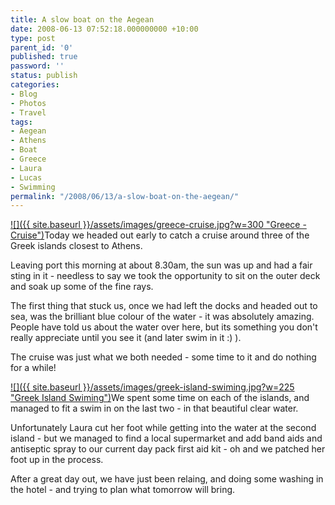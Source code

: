 ```yaml
---
title: A slow boat on the Aegean
date: 2008-06-13 07:52:18.000000000 +10:00
type: post
parent_id: '0'
published: true
password: ''
status: publish
categories:
- Blog
- Photos
- Travel
tags:
- Aegean
- Athens
- Boat
- Greece
- Laura
- Lucas
- Swimming
permalink: "/2008/06/13/a-slow-boat-on-the-aegean/"
---
```

[![]({{ site.baseurl }}/assets/images/greece-cruise.jpg?w=300 "Greece - Cruise")](http://modrich.wordpress.com/2008/06/13/a-slow-boat-on-the-aegean/greece-cruise/)Today we headed out early to catch a cruise around three of the Greek islands closest to Athens.

Leaving port this morning at about 8.30am, the sun was up and had a fair sting in it - needless to say we took the opportunity to sit on the outer deck and soak up some of the fine rays.

The first thing that stuck us, once we had left the docks and headed out to sea, was the brilliant blue colour of the water - it was absolutely amazing. People have told us about the water over here, but its something you don't really appreciate until you see it (and later swim in it :) ).

The cruise was just what we both needed - some time to it and do nothing for a while!

[![]({{ site.baseurl }}/assets/images/greek-island-swiming.jpg?w=225 "Greek Island Swiming")](http://modrich.wordpress.com/2008/06/13/a-slow-boat-on-the-aegean/greek-island-swiming/)We spent some time on each of the islands, and managed to fit a swim in on the last two - in that beautiful clear water.

Unfortunately Laura cut her foot while getting into the water at the second island - but we managed to find a local supermarket and add band aids and antiseptic spray to our current day pack first aid kit - oh and we patched her foot up in the process.

After a great day out, we have just been relaing, and doing some washing in the hotel - and trying to plan what tomorrow will bring.

